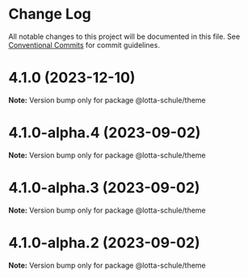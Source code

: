 # Change Log

All notable changes to this project will be documented in this file.
See [Conventional Commits](https://conventionalcommits.org) for commit guidelines.

# 4.1.0 (2023-12-10)

**Note:** Version bump only for package @lotta-schule/theme

# 4.1.0-alpha.4 (2023-09-02)

**Note:** Version bump only for package @lotta-schule/theme

# 4.1.0-alpha.3 (2023-09-02)

**Note:** Version bump only for package @lotta-schule/theme

# 4.1.0-alpha.2 (2023-09-02)

**Note:** Version bump only for package @lotta-schule/theme
